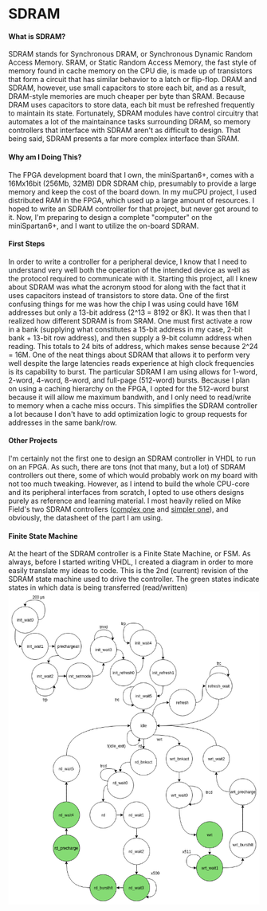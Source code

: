 # SDRAM

#### What is SDRAM?

SDRAM stands for Synchronous DRAM, or Synchronous Dynamic Random Access Memory. SRAM, or Static Random Access Memory, the fast style of memory found in cache memory on the CPU die, is made up of transistors that form a circuit that has similar behavior to a latch or flip-flop. DRAM and SDRAM, however, use small capacitors to store each bit, and as a result, DRAM-style memories are much cheaper per byte than SRAM.
Because DRAM uses capacitors to store data, each bit must be refreshed frequently to maintain its state. Fortunately, SDRAM modules have control circuitry that automates a lot of the maintainance tasks surrounding DRAM, so memory controllers that interface with SDRAM aren't as difficult to design.
That being said, SDRAM presents a far more complex interface than SRAM.

#### Why am I Doing This?

The FPGA development board that I own, the miniSpartan6+, comes with a 16Mx16bit (256Mb, 32MB) DDR SDRAM chip, presumably to provide a large memory and keep the cost of the board down.
In my muCPU project, I used distributed RAM in the FPGA, which used up a large amount of resources. I hoped to write an SDRAM controller for that project, but never got around to it.
Now, I'm preparing to design a complete "computer" on the miniSpartan6+, and I want to utilize the on-board SDRAM.

#### First Steps

In order to write a controller for a peripheral device, I know that I need to understand very well both the operation of the intended device as well as the protocol required to communicate with it. Starting this project, all I knew about SDRAM was what the acronym stood for along with the fact that it uses capacitors instead of transistors to store data.
One of the first confusing things for me was how the chip I was using could have 16M addresses but only a 13-bit address (2^13 = 8192 or 8K). It was then that I realized how different SDRAM is from SRAM. One must first activate a row in a bank (supplying what constitutes a 15-bit address in my case, 2-bit bank + 13-bit row address), and then supply a 9-bit column address when reading. This totals to 24 bits of address, which makes sense because 2^24 = 16M.
One of the neat things about SDRAM that allows it to perform very well despite the large latencies reads experience at high clock frequencies is its capability to burst. The particular SDRAM I am using allows for 1-word, 2-word, 4-word, 8-word, and full-page (512-word) bursts. Because I plan on using a caching hierarchy on the FPGA, I opted for the 512-word burst because it will allow me maximum bandwith, and I only need to read/write to memory when a cache miss occurs. This simplifies the SDRAM controller a lot because I don't have to add optimization logic to group requests for addresses in the same bank/row.

#### Other Projects

I'm certainly not the first one to design an SDRAM controller in VHDL to run on an FPGA. As such, there are tons (not that many, but a lot) of SDRAM controllers out there, some of which would probably work on my board with not too much tweaking. However, as I intend to build the whole CPU-core and its peripheral interfaces from scratch, I opted to use others designs purely as reference and learning material. I most heavily relied on Mike Field's two SDRAM controllers ([complex one](http://hamsterworks.co.nz/mediawiki/index.php/SDRAM_Memory_Controller) and [simpler one](http://hamsterworks.co.nz/mediawiki/index.php/Simple_SDRAM_Controller)), and obviously, the datasheet of the part I am using.

#### Finite State Machine

At the heart of the SDRAM controller is a Finite State Machine, or FSM. As always, before I started writing VHDL, I created a diagram in order to more easily translate my ideas to code. This is the 2nd (current) revision of the SDRAM state machine used to drive the controller. The green states indicate states in which data is being transferred (read/written) ![SDRAM FSM](sdramfsm2.png)